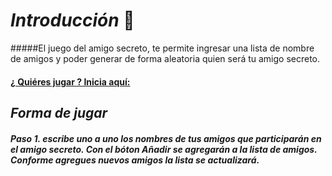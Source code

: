 # *Introducción* 🚀
#####El juego del amigo secreto, te permite ingresar una lista de nombre de amigos y poder generar de forma aleatoria quien será tu amigo secreto.
#### [¿ Quiéres jugar ? Inicia aquí:](https://marc788.github.io/challenge-amigo-secreto_esp-main/)
## *Forma de jugar* 
##### *Paso 1.* escribe uno a uno los nombres de tus amigos que participarán en el amigo secreto. Con el bóton Añadir se agregarán a la lista de amigos. Conforme agregues nuevos amigos la lista se actualizará.
